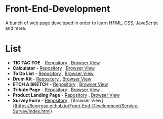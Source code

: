 # Front-End-Development
A bunch of web page developed in order to learn HTML, CSS, JavaScript and more.

# List
- **TIC TAC TOE** - [Repository](https://github.com/leorrose/Front-End-Development/tree/main/TIC-TAC-TOE) , [Browser View](https://leorrose.github.io/Front-End-Development/TIC-TAC-TOE/index.html)  
- **Calculator** - [Repository](https://github.com/leorrose/Front-End-Development/tree/main/Calculator) , [Browser View](https://leorrose.github.io/Front-End-Development/Calculator/index.html)
- **To Do List** - [Repository](https://github.com/leorrose/Front-End-Development/tree/main/To-Do-List) , [Browser View](https://leorrose.github.io/Front-End-Development/To-Do-List/index.html)
- **Drum Kit** - [Repository](https://github.com/leorrose/Front-End-Development/tree/main/Drum-Kit) , [Browser View](https://leorrose.github.io/Front-End-Development/Drum-Kit/index.html)
- **ETCH A SKETCH** - [Repository](https://github.com/leorrose/Front-End-Development/tree/main/ETCH-A-SKETCH) , [Browser View](https://leorrose.github.io/Front-End-Development/ETCH-A-SKETCH/index.html)
- **Tribute Page** - [Repository](https://github.com/leorrose/Front-End-Development/tree/main/Tribute-Page) , [Browser View](https://leorrose.github.io/Front-End-Development/Tribute-Page/index.html)
- **Product Landing Page** - [Repository](https://github.com/leorrose/Front-End-Development/tree/main/Product-Landing-Page) , [Browser View](https://leorrose.github.io/Front-End-Development/Product-Landing-Page/index.html)
- **Survey Form** - [Repository](https://github.com/leorrose/Front-End-Development/tree/main/Service-Survey) , [Browser View]((https://leorrose.github.io/Front-End-Development/Service-Survey/index.html)

